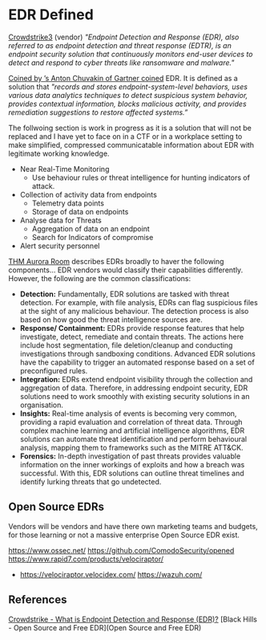# EDR Defined

[Crowdstrike3](https://www.crowdstrike.com/cybersecurity-101/endpoint-security/endpoint-detection-and-response-edr/) (vendor) *"Endpoint Detection and Response (EDR), also referred to as endpoint detection and threat response (EDTR), is an endpoint security solution that continuously monitors end-user devices to detect and respond to cyber threats like ransomware and malware."* 

[Coined by ’s Anton Chuvakin of Gartner coined](https://www.gartner.com/reviews/market/endpoint-detection-and-response-solutions) EDR. It is defined as a solution that *"records and stores endpoint-system-level behaviors, uses various data analytics techniques to detect suspicious system behavior, provides contextual information, blocks malicious activity, and provides remediation suggestions to restore affected systems.”*


The follwoing section is work in progress as it is a solution that will not be replaced and I have yet to face on in a CTF or in a workplace setting to make simplified, compressed communicatable information about EDR with legitimate working knowledge. 

- Near Real-Time Monitoring 
	- Use behaviour rules or threat intelligence for hunting indicators of attack. 
- Collection of activity data from endpoints
	- Telemetry data points
	- Storage of data on endpoints
- Analyse data for Threats
	- Aggregation of data on an endpoint
	- Search for Indicators of compromise
- Alert security personnel

[THM Aurora Room](https://tryhackme.com/room/auroraedr) describes EDRs broadly to haver the following components... 
EDR vendors would classify their capabilities differently. However, the following are the common classifications:
-   **Detection:** Fundamentally, EDR solutions are tasked with threat detection. For example, with file analysis, EDRs can flag suspicious files at the sight of any malicious behaviour. The detection process is also based on how good the threat intelligence sources are.
-   **Response/ Containment:** EDRs provide response features that help investigate, detect, remediate and contain threats. The actions here include host segmentation, file deletion/cleanup and conducting investigations through sandboxing conditions. Advanced EDR solutions have the capability to trigger an automated response based on a set of preconfigured rules.
-   **Integration:** EDRs extend endpoint visibility through the collection and aggregation of data. Therefore, in addressing endpoint security, EDR solutions need to work smoothly with existing security solutions in an organisation.
-   **Insights:** Real-time analysis of events is becoming very common, providing a rapid evaluation and correlation of threat data. Through complex machine learning and artificial intelligence algorithms, EDR solutions can automate threat identification and perform behavioural analysis, mapping them to frameworks such as the MITRE ATT&CK.
-   **Forensics:** In-depth investigation of past threats provides valuable information on the inner workings of exploits and how a breach was successful. With this, EDR solutions can outline threat timelines and identify lurking threats that go undetected.



## Open Source EDRs

Vendors will be vendors and have there own marketing teams and budgets, for those learning or not a massive enterprise Open Source EDR exist. 

https://www.ossec.net/
https://github.com/ComodoSecurity/opened
https://www.rapid7.com/products/velociraptor/
- https://velociraptor.velocidex.com/
https://wazuh.com/

## References

[Crowdstrike - What is Endpoint Detection and Response (EDR)?](https://www.crowdstrike.com/cybersecurity-101/endpoint-security/endpoint-detection-and-response-edr/)
[Black Hills - Open Source and Free EDR](Open Source and Free EDR)